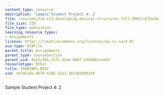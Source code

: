 ```yaml
---
content_type: resource
description: 'Sample Student Project 4: 2'
file: /courses/21m-113-developing-musical-structures-fall-2002/c67de10adb70418b22a13b538d300320_5DARYNR1.MIDI
file_size: 219
file_type: audio/midi
learning_resource_types:
- Assignments
license: https://creativecommons.org/licenses/by-nc-sa/4.0/
ocw_type: OCWFile
parent_title: Assignments
parent_type: CourseSection
parent_uid: 81e2c30b-2573-45ae-668f-639b862cee55
resourcetype: Other
title: 5DARYNR1.MIDI
uid: c67de10a-db70-418b-22a1-3b538d300320
---
```

Sample Student Project 4: 2